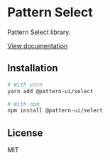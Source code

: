 # Pattern Select

Pattern Select library.

[View documentation](https://pattern.icu/)

## Installation

```sh
# With yarn
yarn add @pattern-ui/select

# With npm
npm install @pattern-ui/select
```

## License

MIT
